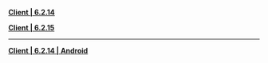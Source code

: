 **[Client | 6.2.14](https://bundle.bh3.com/ptpublic/Beta/20221028145519_gx4rf8nEBeqCwdOa/BH3_v6.2.14_11b6260146a0.7z)**

**[Client | 6.2.15](https://bundle.bh3.com/ptpublic/Beta/20221104101738_DS76w4fPPjHieGZO/BH3_v6.2.15_703c0f11a0ae.7z)**

---

**[Client | 6.2.14 | Android](https://bundle.bh3.com/ptpublic/Beta/20221028145519_gx4rf8nEBeqCwdOa/20221028-Beta-v6.2.14-11b6260146a0.apk)**